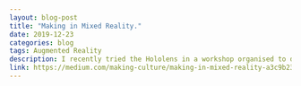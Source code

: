 ```yaml
---
layout: blog-post
title: "Making in Mixed Reality."
date: 2019-12-23
categories: blog
tags: Augmented Reality
description: I recently tried the Hololens in a workshop organised to demonstrate its use in hand making material prototypes.
link: https://medium.com/making-culture/making-in-mixed-reality-a3c9b233d10
---
```

